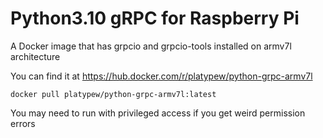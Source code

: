 # Python3.10 gRPC for Raspberry Pi

A Docker image that has grpcio and grpcio-tools installed on armv7l architecture

You can find it at https://hub.docker.com/r/platypew/python-grpc-armv7l

```
docker pull platypew/python-grpc-armv7l:latest
```

You may need to run with privileged access if you get weird permission errors
